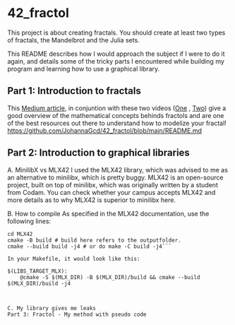 # 42_fractol
 This project is about creating fractals. You should create at least two types of fractals, the Mandelbrot and the Julia sets.

This README describes how I would approach the subject if I were to do it again, and details some of the tricky parts I encountered while building my program and learning how to use a graphical library.

## Part 1: Introduction to fractals

This [Medium article](url), in conjuntion with these two videos ([One](url) , [Two](url)) give a good overview of the mathematical concepts behinds fractols and are one of the best resources out there to understand how to modelize your fractal! 
https://github.com/JohannaGcd/42_fractol/blob/main/README.md
## Part 2: Introduction to graphical libraries

A. MinilibX vs MLX42
I used the MLX42 library, which was advised to me as an alternative to minilibx, which is pretty buggy. MLX42 is an open-source project, built on top of minilibx, which was originally written by a student from Codam. You can check whether your campus accepts MLX42 and more details as to why MLX42 is superior to minilibx here.

B. How to compile
As specified in the MLX42 documentation, use the following lines:

```git clone https://github.com/codam-coding-college/MLX42.git
cd MLX42
cmake -B build # build here refers to the outputfolder.
cmake --build build -j4 # or do make -C build -j4```

In your Makefile, it would look like this:

$(LIBS_TARGET_MLX):
	@cmake -S $(MLX_DIR) -B $(MLX_DIR)/build && cmake --build $(MLX_DIR)/build -j4



C. My library gives me leaks
Part 3: Fractol - My method with pseudo code
